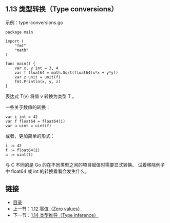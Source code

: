 ## 1.13 类型转换（Type conversions）

示例：type-conversions.go

	package main

	import (
		"fmt"
		"math"
	)

	func main() {
		var x, y int = 3, 4
		var f float64 = math.Sqrt(float64(x*x + y*y))
		var z unit = unit(f)
		fmt.Println(x, y, z)
	}

表达式 T(v) 将值 v 转换为类型 T 。

一些关于数值的转换：

	var i int = 42
	var f float64 = float64(i)
	var u uint = uint(f)
或者，更加简单的形式：

	i := 42
	f := float64(i)
	u := uint(f)
与 C 不同的是 Go 的在不同类型之间的项目赋值时需要显式转换。 试着移除例子中 float64 或 int 的转换看看会发生什么。

## 链接
* [目录](https://github.com/alphaeye/go-zh/blob/master/tour/directory.md)
* 上一节：[1.12 零值（Zero values）](https://github.com/alphaeye/go-zh/blob/master/tour/01.12.md)
* 下一节：[1.14 类型推导（Type inference）](https://github.com/alphaeye/go-zh/blob/master/tour/01.14.md)
